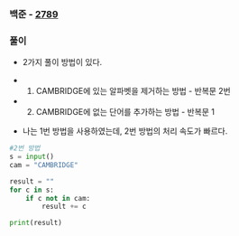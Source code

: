 ### 백준  - [2789](https://www.acmicpc.net/problem/2789)

### 풀이

* 2가지 풀이 방법이 있다.
* 1. CAMBRIDGE에 있는 알파벳을 제거하는 방법 - 반복문 2번
* 2. CAMBRIDGE에 없는 단어를 추가하는 방법 - 반복문 1

* 나는 1번 방법을 사용하였는데, 2번 방법의 처리 속도가 빠르다. 

```Python
#2번 방법
s = input()
cam = "CAMBRIDGE"

result = ""
for c in s:
    if c not in cam:
        result += c

print(result)
```

